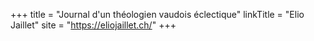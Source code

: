 +++
title = "Journal d'un théologien vaudois éclectique"
linkTitle = "Elio Jaillet"
site = "https://eliojaillet.ch/"
+++

